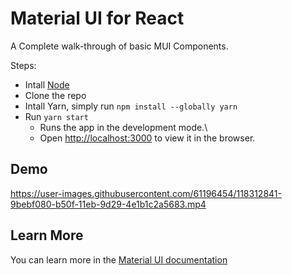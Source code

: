 # Material UI for React
A Complete walk-through of basic MUI Components.

Steps:
* Intall [Node](https://nodejs.org/en/download/)
* Clone the repo
* Intall Yarn, simply run `npm install --globally yarn`
* Run `yarn start`
  * Runs the app in the development mode.\
  * Open [http://localhost:3000](http://localhost:3000) to view it in the browser.

## Demo
https://user-images.githubusercontent.com/61196454/118312841-9bebf080-b50f-11eb-9d29-4e1b1c2a5683.mp4


## Learn More
You can learn more in the [Material UI documentation](https://material-ui.com/)
